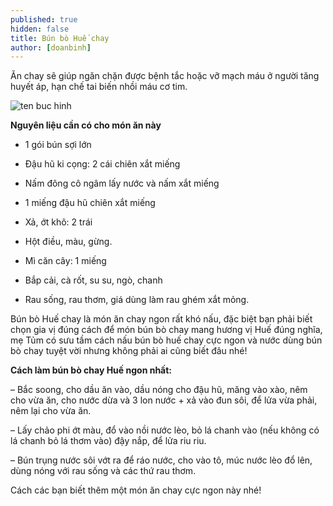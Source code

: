 ```yaml
---
published: true
hidden: false
title: Bún bò Huế chay
author: [doanbinh]  
---
```

Ăn chay sẽ giúp ngăn chặn được bệnh tắc hoặc vỡ mạch máu ở người tăng huyết áp, hạn chế tai biến nhồi máu cơ tim.

![ten buc hinh](https://webnauan.vn/wp-content/uploads/2018/12/to-bun-bo-hue-chay.jpg "ten buc hinh")


**Nguyên liệu cần có cho món ăn này**

+ 1 gói bún sợi lớn

+ Đậu hũ ki cọng: 2 cái chiên xắt miếng

+ Nấm đông cô ngâm lấy nước và nấm xắt miếng

+ 1 miếng đậu hũ chiên xắt miếng

+ Xả, ớt khô: 2 trái

+ Hột điều, màu, gừng.

+ Mì căn cây: 1 miếng

+ Bắp cải, cà rốt, su su, ngò, chanh

+ Rau sống, rau thơm, giá dùng làm rau ghém xắt mỏng.

Bún bò Huế chay là món ăn chay ngon rất khó nấu, đặc biệt bạn phải biết chọn gia vị đúng cách để món bún bò chay mang hương vị Huế đúng nghĩa, mẹ Tủm có sưu tầm cách nấu bún bò huế chay cực ngon và nước dùng bún bò
chay tuyệt vời nhưng không phải ai cũng biết đâu nhé!

**Cách làm bún bò chay Huế ngon nhất:**

– Bắc soong, cho dầu ăn vào, dầu nóng cho đậu hũ, măng vào xào, nêm cho vừa ăn, cho nước dừa và 3 lon nước + xả vào đun sôi, để lửa vừa phải, nêm lại cho vừa ăn.

– Lấy chảo phi ớt màu, đổ vào nồi nước lèo, bỏ lá chanh vào (nếu không có lá chanh bỏ lá thơm vào) đậy nắp, để lửa riu riu.

– Bún trụng nước sôi vớt ra để ráo nước, cho vào tô, múc nước lèo đổ lên, dùng nóng với rau sống và các thứ rau thơm.

Cách các bạn biết thêm một món ăn chay cực ngon này nhé!